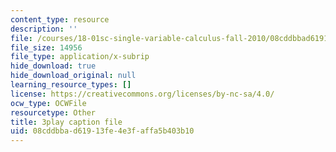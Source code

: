 ```yaml
---
content_type: resource
description: ''
file: /courses/18-01sc-single-variable-calculus-fall-2010/08cddbbad61913fe4e3faffa5b403b10_UBh66KVAJI.srt
file_size: 14956
file_type: application/x-subrip
hide_download: true
hide_download_original: null
learning_resource_types: []
license: https://creativecommons.org/licenses/by-nc-sa/4.0/
ocw_type: OCWFile
resourcetype: Other
title: 3play caption file
uid: 08cddbba-d619-13fe-4e3f-affa5b403b10
---
```

